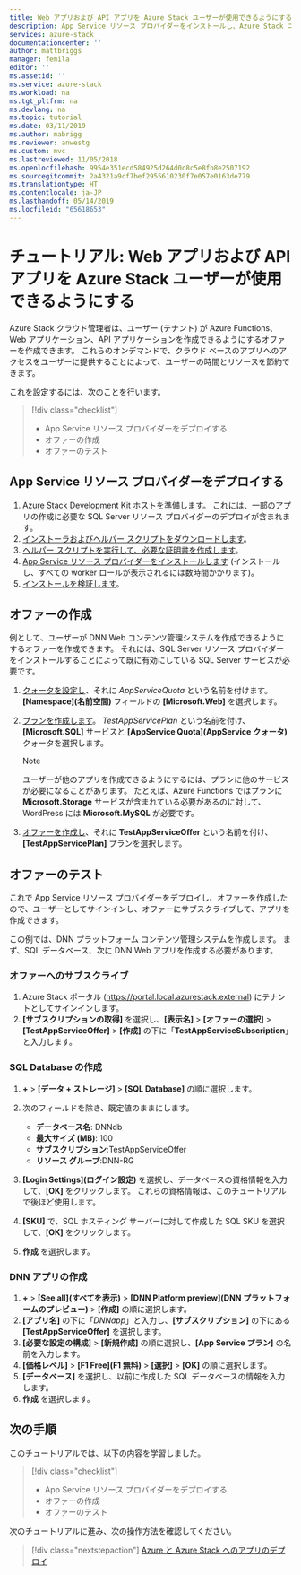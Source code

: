 ```yaml
---
title: Web アプリおよび API アプリを Azure Stack ユーザーが使用できるようにする | Microsoft Docs
description: App Service リソース プロバイダーをインストールし、Azure Stack ユーザーが Web アプリおよび API アプリを作成できるようにするオファーを作成するためのチュートリアル。
services: azure-stack
documentationcenter: ''
author: mattbriggs
manager: femila
editor: ''
ms.assetid: ''
ms.service: azure-stack
ms.workload: na
ms.tgt_pltfrm: na
ms.devlang: na
ms.topic: tutorial
ms.date: 03/11/2019
ms.author: mabrigg
ms.reviewer: anwestg
ms.custom: mvc
ms.lastreviewed: 11/05/2018
ms.openlocfilehash: 9954e351ecd584925d264d0c8c5e8fb8e2507192
ms.sourcegitcommit: 2a4321a9cf7bef2955610230f7e057e0163de779
ms.translationtype: HT
ms.contentlocale: ja-JP
ms.lasthandoff: 05/14/2019
ms.locfileid: "65618653"
---
```

# <a name="tutorial-make-web-and-api-apps-available-to-your-azure-stack-users"></a>チュートリアル: Web アプリおよび API アプリを Azure Stack ユーザーが使用できるようにする

Azure Stack クラウド管理者は、ユーザー (テナント) が Azure Functions、Web アプリケーション、API アプリケーションを作成できるようにするオファーを作成できます。 これらのオンデマンドで、クラウド ベースのアプリへのアクセスをユーザーに提供することによって、ユーザーの時間とリソースを節約できます。

これを設定するには、次のことを行います。

> [!div class="checklist"]
> * App Service リソース プロバイダーをデプロイする
> * オファーの作成
> * オファーのテスト

## <a name="deploy-the-app-service-resource-provider"></a>App Service リソース プロバイダーをデプロイする

1. [Azure Stack Development Kit ホストを準備します](azure-stack-app-service-before-you-get-started.md)。 これには、一部のアプリの作成に必要な SQL Server リソース プロバイダーのデプロイが含まれます。
2. [インストーラおよびヘルパー スクリプトをダウンロードします](azure-stack-app-service-deploy.md)。
3. [ヘルパー スクリプトを実行して、必要な証明書を作成します](azure-stack-app-service-deploy.md)。
4. [App Service リソース プロバイダーをインストールします](azure-stack-app-service-deploy.md) (インストールし、すべての worker ロールが表示されるには数時間かかります)。
5. [インストールを検証します](azure-stack-app-service-deploy.md#validate-the-app-service-on-azure-stack-installation)。

## <a name="create-an-offer"></a>オファーの作成

例として、ユーザーが DNN Web コンテンツ管理システムを作成できるようにするオファーを作成できます。 それには、SQL Server リソース プロバイダーをインストールすることによって既に有効にしている SQL Server サービスが必要です。

1.  [クォータを設定し](azure-stack-plan-offer-quota-overview.md )、それに *AppServiceQuota* という名前を付けます。 **[Namespace]\(名前空間)** フィールドの **[Microsoft.Web]** を選択します。
2.  [プランを作成します](azure-stack-create-plan.md)。 *TestAppServicePlan* という名前を付け、**[Microsoft.SQL]** サービスと **[AppService Quota]\(AppService クォータ\)** クォータを選択します。

    > [!NOTE]
    > ユーザーが他のアプリを作成できるようにするには、プランに他のサービスが必要になることがあります。 たとえば、Azure Functions ではプランに **Microsoft.Storage** サービスが含まれている必要があるのに対して、WordPress には **Microsoft.MySQL** が必要です。

3.  [オファーを作成し](azure-stack-create-offer.md)、それに **TestAppServiceOffer** という名前を付け、**[TestAppServicePlan]** プランを選択します。

## <a name="test-the-offer"></a>オファーのテスト

これで App Service リソース プロバイダーをデプロイし、オファーを作成したので、ユーザーとしてサインインし、オファーにサブスクライブして、アプリを作成できます。

この例では、DNN プラットフォーム コンテンツ管理システムを作成します。 まず、SQL データベース、次に DNN Web アプリを作成する必要があります。

### <a name="subscribe-to-the-offer"></a>オファーへのサブスクライブ

1. Azure Stack ポータル (https://portal.local.azurestack.external) にテナントとしてサインインします。
2. **[サブスクリプションの取得]** を選択し、**[表示名]** > **[オファーの選択]** > **[TestAppServiceOffer]** > **[作成]** の下に「**TestAppServiceSubscription**」と入力します。

### <a name="create-a-sql-database"></a>SQL Database の作成

1. **+** > **[データ + ストレージ]** > **[SQL Database]** の順に選択します。
2. 次のフィールドを除き、既定値のままにします。

    - **データベース名**: DNNdb
    - **最大サイズ (MB)**: 100
    - **サブスクリプション**:TestAppServiceOffer
    - **リソース グループ**:DNN-RG

3. **[Login Settings]\(ログイン設定\)** を選択し、データベースの資格情報を入力して、**[OK]** をクリックします。 これらの資格情報は、このチュートリアルで後ほど使用します。
4. **[SKU]** で、SQL ホスティング サーバーに対して作成した SQL SKU を選択して、**[OK]** をクリックします。
5. **作成** を選択します。

### <a name="create-a-dnn-app"></a>DNN アプリの作成

1. **+** > **[See all]\(すべてを表示\)** > **[DNN Platform preview]\(DNN プラットフォームのプレビュー\)** > **[作成]** の順に選択します。
2. **[アプリ名]** の下に「*DNNapp*」と入力し、**[サブスクリプション]** の下にある **[TestAppServiceOffer]** を選択します。
3. **[必要な設定の構成]** > **[新規作成]** の順に選択し、**[App Service プラン]** の名前を入力します。
4. **[価格レベル]** > **[F1 Free]\(F1 無料\)** > **[選択]** > **[OK]** の順に選択します。
5. **[データベース]** を選択し、以前に作成した SQL データベースの情報を入力します。
6. **作成** を選択します。

## <a name="next-steps"></a>次の手順

このチュートリアルでは、以下の内容を学習しました。

> [!div class="checklist"]
> * App Service リソース プロバイダーをデプロイする
> * オファーの作成
> * オファーのテスト

次のチュートリアルに進み、次の操作方法を確認してください。

> [!div class="nextstepaction"]
> [Azure と Azure Stack へのアプリのデプロイ](../user/azure-stack-solution-pipeline.md)
